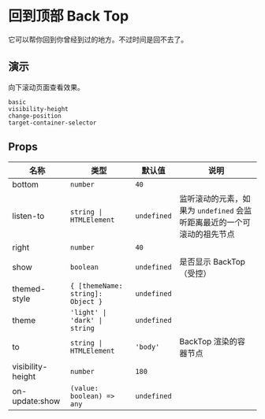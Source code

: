 # 回到顶部 Back Top

<!--single-column-->

它可以帮你回到你曾经到过的地方。不过时间是回不去了。

## 演示

向下滚动页面查看效果。

```demo
basic
visibility-height
change-position
target-container-selector
```

## Props

| 名称 | 类型 | 默认值 | 说明 |
| --- | --- | --- | --- |
| bottom | `number` | `40` |  |
| listen-to | `string \| HTMLElement` | `undefined` | 监听滚动的元素，如果为 `undefined` 会监听距离最近的一个可滚动的祖先节点 |
| right | `number` | `40` |  |
| show | `boolean` | `undefined` | 是否显示 BackTop（受控） |
| themed-style | `{ [themeName: string]: Object }` | `undefined` |  |
| theme | `'light' \| 'dark' \| string` | `undefined` |  |
| to | `string \| HTMLElement` | `'body'` | BackTop 渲染的容器节点 |
| visibility-height | `number` | `180` |  |
| on-update:show | `(value: boolean) => any` | `undefined` |  |
